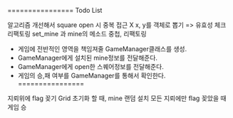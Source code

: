 ================
Todo List


알고리즘 개선해서 square open 시 중복 접근 X
x, y를 객체로 뽑기 => 유효성 체크 리팩토링
set_mine 과 mine의 메소드 중첩, 리팩토링

- 게임에 전반적인 영역을 책임져줄 GameManager클래스를 생성.
- GameManager에게 설치된 mine정보를 전달해준다.
- GameManager에게 open한 스퀘어정보를 전달해준다.
- 게임의 승,패 여부를 GameManager를 통해서 확인한다.
================

지뢰위에 flag 꽂기
Grid 초기화 할 때, mine 랜덤 설치
모든 지뢰에만 flag 꽂았을 때 게임 승